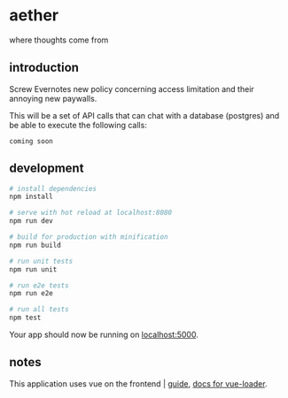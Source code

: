 # aether

where thoughts come from

## introduction

Screw Evernotes new policy concerning access limitation and their annoying new paywalls.

This will be a set of API calls that can chat with a database (postgres) and be able to execute the following calls:

```
coming soon
```

## development

``` bash
# install dependencies
npm install

# serve with hot reload at localhost:8080
npm run dev

# build for production with minification
npm run build

# run unit tests
npm run unit

# run e2e tests
npm run e2e

# run all tests
npm test
```

Your app should now be running on [localhost:5000](http://localhost:5000/).

## notes

This application uses vue on the frontend | [guide](http://vuejs-templates.github.io/webpack/), [docs for vue-loader](http://vuejs.github.io/vue-loader).
